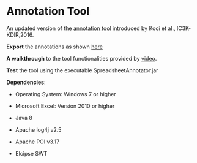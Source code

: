 # Annotation Tool
An updated version of the [annotation tool](https://github.com/elviskoci/XCellAnnotator) introduced by Koci et al., IC3K-KDIR,2016.

**Export** the annotations as shown [here](https://github.com/ddenron/annotations_exporter)

**A walkthrough** to the tool functionalities provided by [video](https://www.youtube.com/watch?v=uU1wozgjsa0).

**Test** the tool using the executable SpreadsheetAnnotator.jar

**Dependencies**: 
* Operating System: Windows 7 or higher
* Microsoft Excel: Version 2010 or higher

* Java 8
* Apache log4j v2.5
* Apache POI v3.17
* Elcipse SWT

